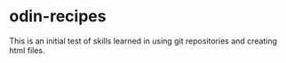 # odin-recipes
This is an initial test of skills learned in using git repositories and creating html files.

